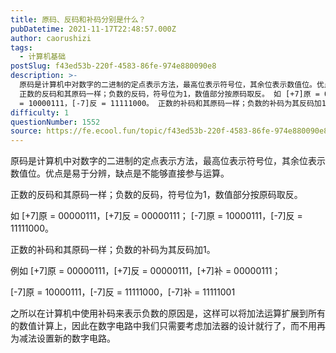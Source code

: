 ```yaml
---
title: 原码、反码和补码分别是什么？
pubDatetime: 2021-11-17T22:48:57.000Z
author: caorushizi
tags:
  - 计算机基础
postSlug: f43ed53b-220f-4583-86fe-974e880090e8
description: >-
  原码是计算机中对数字的二进制的定点表示方法，最高位表示符号位，其余位表示数值位。优点是易于分辨，缺点是不能够直接参与运算。
  正数的反码和其原码一样；负数的反码，符号位为1，数值部分按原码取反。 如 [+7]原 = 00000111，[+7]反 = 00000111； [-7]原
  = 10000111，[-7]反 = 11111000。 正数的补码和其原码一样；负数的补码为其反码加1。 例如 [+7
difficulty: 1
questionNumber: 1552
source: https://fe.ecool.fun/topic/f43ed53b-220f-4583-86fe-974e880090e8
---
```


原码是计算机中对数字的二进制的定点表示方法，最高位表示符号位，其余位表示数值位。优点是易于分辨，缺点是不能够直接参与运算。

正数的反码和其原码一样；负数的反码，符号位为1，数值部分按原码取反。

如 [+7]原 = 00000111，[+7]反 = 00000111； [-7]原 = 10000111，[-7]反 = 11111000。

正数的补码和其原码一样；负数的补码为其反码加1。

例如 [+7]原 = 00000111，[+7]反 = 00000111，[+7]补 = 00000111；

[-7]原 = 10000111，[-7]反 = 11111000，[-7]补 = 11111001

之所以在计算机中使用补码来表示负数的原因是，这样可以将加法运算扩展到所有的数值计算上，因此在数字电路中我们只需要考虑加法器的设计就行了，而不用再为减法设置新的数字电路。
